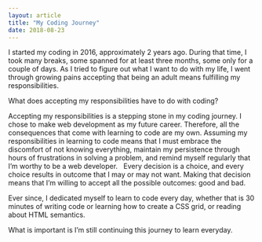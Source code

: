 ```yaml
---
layout: article
title: "My Coding Journey"
date: 2018-08-23
---
```


I started my coding in 2016, approximately 2 years ago. During that time, I took many breaks, some spanned for at least three months, some only for a couple of days. As I tried to figure out what I want to do with my life, I went through growing pains accepting that being an adult means fulfilling my responsibilities.

What does accepting my responsibilities have to do with coding?

Accepting my responsibilities is a stepping stone in my coding journey. I chose to make web development as my future career. Therefore, all the consequences that come with learning to code are my own. Assuming my responsibilities in learning to code means that I must embrace the discomfort of not knowing everything, maintain my persistence through hours of frustrations in solving a problem, and remind myself regularly that I’m worthy to be a web developer.
 
Every decision is a choice, and every choice results in outcome that I may or may not want. Making that decision means that I’m willing to accept all the possible outcomes: good and bad.      

Ever since, I dedicated myself to learn to code every day, whether that is 30 minutes of writing code or learning how to create a CSS grid, or reading about HTML semantics. 

What is important is I’m still continuing this journey to learn everyday. 

